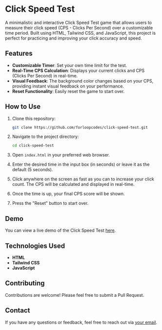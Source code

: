 # Click Speed Test

A minimalistic and interactive Click Speed Test game that allows users to measure their click speed (CPS - Clicks Per Second) over a customizable time period. Built using HTML, Tailwind CSS, and JavaScript, this project is perfect for practicing and improving your click accuracy and speed.

## Features

- **Customizable Timer**: Set your own time limit for the test.
- **Real-Time CPS Calculation**: Displays your current clicks and CPS (Clicks Per Second) in real-time.
- **Visual Feedback**: The background color changes based on your CPS, providing instant visual feedback on your performance.
- **Reset Functionality**: Easily reset the game to start over.

## How to Use

1. Clone this repository:
   ```bash
   git clone https://github.com/forloopcodes/click-speed-test.git
   ```

2. Navigate to the project directory:
   ```bash
   cd click-speed-test
   ```

3. Open `index.html` in your preferred web browser.

4. Enter the desired time in the input box (in seconds) or leave it as the default (5 seconds).

5. Click anywhere on the screen as fast as you can to increase your click count. The CPS will be calculated and displayed in real-time.

6. Once the time is up, your final CPS score will be shown.

7. Press the "Reset" button to start over.

## Demo

You can view a live demo of the Click Speed Test [here](https://click-speed-test-xi.vercel.app/).

## Technologies Used

- **HTML**
- **Tailwind CSS**
- **JavaScript**

## Contributing

Contributions are welcome! Please feel free to submit a Pull Request.

## Contact

If you have any questions or feedback, feel free to reach out via [your email](mailto:meetnp1706@gmail.com).
